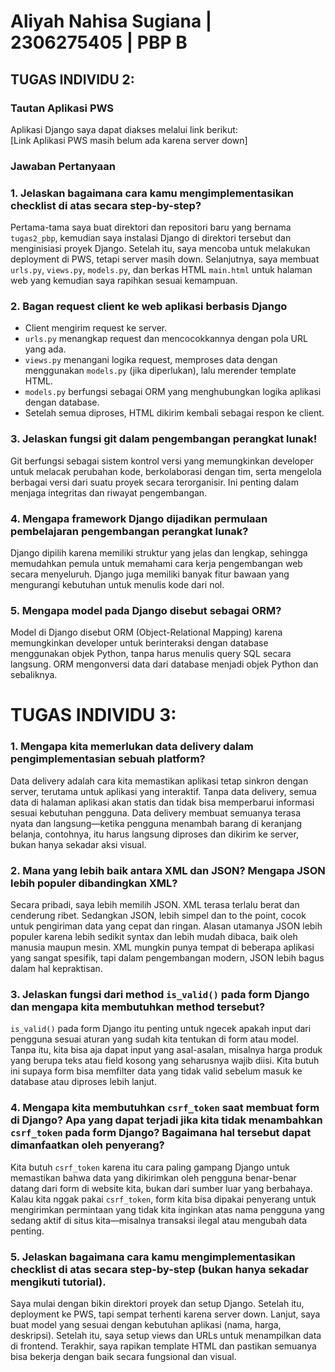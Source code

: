 # Aliyah Nahisa Sugiana | 2306275405 | PBP B

## TUGAS INDIVIDU 2:

### Tautan Aplikasi PWS
Aplikasi Django saya dapat diakses melalui link berikut:  
[Link Aplikasi PWS masih belum ada karena server down]

### Jawaban Pertanyaan

### 1. Jelaskan bagaimana cara kamu mengimplementasikan checklist di atas secara step-by-step?

Pertama-tama saya buat direktori dan repositori baru yang bernama `tugas2_pbp`, kemudian saya instalasi Django di direktori tersebut dan menginisiasi proyek Django. Setelah itu, saya mencoba untuk melakukan deployment di PWS, tetapi server masih down. Selanjutnya, saya membuat `urls.py`, `views.py`, `models.py`, dan berkas HTML `main.html` untuk halaman web yang kemudian saya rapihkan sesuai kemampuan.

### 2. Bagan request client ke web aplikasi berbasis Django

- Client mengirim request ke server.
- `urls.py` menangkap request dan mencocokkannya dengan pola URL yang ada.
- `views.py` menangani logika request, memproses data dengan menggunakan `models.py` (jika diperlukan), lalu merender template HTML.
- `models.py` berfungsi sebagai ORM yang menghubungkan logika aplikasi dengan database.
- Setelah semua diproses, HTML dikirim kembali sebagai respon ke client.

### 3. Jelaskan fungsi git dalam pengembangan perangkat lunak!

Git berfungsi sebagai sistem kontrol versi yang memungkinkan developer untuk melacak perubahan kode, berkolaborasi dengan tim, serta mengelola berbagai versi dari suatu proyek secara terorganisir. Ini penting dalam menjaga integritas dan riwayat pengembangan.

### 4. Mengapa framework Django dijadikan permulaan pembelajaran pengembangan perangkat lunak?

Django dipilih karena memiliki struktur yang jelas dan lengkap, sehingga memudahkan pemula untuk memahami cara kerja pengembangan web secara menyeluruh. Django juga memiliki banyak fitur bawaan yang mengurangi kebutuhan untuk menulis kode dari nol.

### 5. Mengapa model pada Django disebut sebagai ORM?

Model di Django disebut ORM (Object-Relational Mapping) karena memungkinkan developer untuk berinteraksi dengan database menggunakan objek Python, tanpa harus menulis query SQL secara langsung. ORM mengonversi data dari database menjadi objek Python dan sebaliknya.



# TUGAS INDIVIDU 3:

### 1. Mengapa kita memerlukan data delivery dalam pengimplementasian sebuah platform?

Data delivery adalah cara kita memastikan aplikasi tetap sinkron dengan server, terutama untuk aplikasi yang interaktif. Tanpa data delivery, semua data di halaman aplikasi akan statis dan tidak bisa memperbarui informasi sesuai kebutuhan pengguna. Data delivery membuat semuanya terasa nyata dan langsung—ketika pengguna menambah barang di keranjang belanja, contohnya, itu harus langsung diproses dan dikirim ke server, bukan hanya sekadar aksi visual.

### 2. Mana yang lebih baik antara XML dan JSON? Mengapa JSON lebih populer dibandingkan XML?

Secara pribadi, saya lebih memilih JSON. XML terasa terlalu berat dan cenderung ribet. Sedangkan JSON, lebih simpel dan to the point, cocok untuk pengiriman data yang cepat dan ringan. Alasan utamanya JSON lebih populer karena lebih sedikit syntax dan lebih mudah dibaca, baik oleh manusia maupun mesin. XML mungkin punya tempat di beberapa aplikasi yang sangat spesifik, tapi dalam pengembangan modern, JSON lebih bagus dalam hal kepraktisan.

### 3. Jelaskan fungsi dari method `is_valid()` pada form Django dan mengapa kita membutuhkan method tersebut?

`is_valid()` pada form Django itu penting untuk ngecek apakah input dari pengguna sesuai aturan yang sudah kita tentukan di form atau model. Tanpa itu, kita bisa aja dapat input yang asal-asalan, misalnya harga produk yang berupa teks atau field kosong yang seharusnya wajib diisi. Kita butuh ini supaya form bisa memfilter data yang tidak valid sebelum masuk ke database atau diproses lebih lanjut.

### 4. Mengapa kita membutuhkan `csrf_token` saat membuat form di Django? Apa yang dapat terjadi jika kita tidak menambahkan `csrf_token` pada form Django? Bagaimana hal tersebut dapat dimanfaatkan oleh penyerang?

Kita butuh `csrf_token` karena itu cara paling gampang Django untuk memastikan bahwa data yang dikirimkan oleh pengguna benar-benar datang dari form di website kita, bukan dari sumber luar yang berbahaya. Kalau kita nggak pakai `csrf_token`, form kita bisa dipakai penyerang untuk mengirimkan permintaan yang tidak kita inginkan atas nama pengguna yang sedang aktif di situs kita—misalnya transaksi ilegal atau mengubah data penting.

### 5. Jelaskan bagaimana cara kamu mengimplementasikan checklist di atas secara step-by-step (bukan hanya sekadar mengikuti tutorial).

Saya mulai dengan bikin direktori proyek dan setup Django. Setelah itu, deployment ke PWS, tapi sempat terhenti karena server down. Lanjut, saya buat model yang sesuai dengan kebutuhan aplikasi (nama, harga, deskripsi). Setelah itu, saya setup views dan URLs untuk menampilkan data di frontend. Terakhir, saya rapikan template HTML dan pastikan semuanya bisa bekerja dengan baik secara fungsional dan visual.